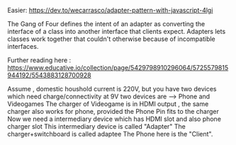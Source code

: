 Easier: https://dev.to/wecarrasco/adapter-pattern-with-javascript-4lgi 

The Gang of Four defines the intent of an adapter as converting the interface of a class into another interface that clients expect. Adapters lets classes work together that couldn't otherwise because of incompatible interfaces.

Further reading here :
https://www.educative.io/collection/page/5429798910296064/5725579815944192/5543883128700928

Assume , domestic houshold current is 220V, but you have two devices which need charge/connectivity at 9V
two devices are --> Phone and Videogames
The charger of Videogame is in HDMI output , the same charger also works for phone, provided the Phone Pin fits to the charger
Now we need a intermediary device which has HDMI slot and also phone charger slot
This intermediary device is called "Adapter"
The charger+switchboard is called adaptee
The Phone here is the "Client".
